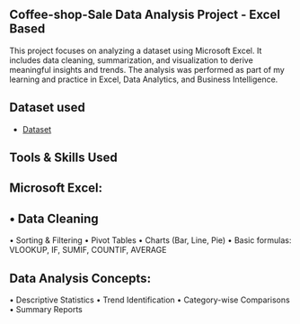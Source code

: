 ## Coffee-shop-Sale Data Analysis Project - Excel Based
This project focuses on analyzing a dataset using Microsoft Excel. It includes data cleaning, summarization, and visualization to derive meaningful insights and trends. The analysis was performed as part of my learning and practice in Excel, Data Analytics, and Business Intelligence.
## Dataset used
- <a href="https://github.com/Nandha1604/Coffee-Shop-Data-Analysis-Dashboard/blob/main/coffee%20shop.py.xlsx">Dataset</a>
## Tools & Skills Used
## Microsoft Excel:
## • Data Cleaning
• Sorting & Filtering
• Pivot Tables
• Charts (Bar, Line, Pie)
• Basic formulas: VLOOKUP, IF, SUMIF, COUNTIF, AVERAGE
## Data Analysis Concepts:
• Descriptive Statistics
• Trend Identification
• Category-wise Comparisons
• Summary Reports

